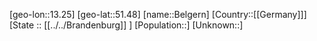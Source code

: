 ﻿---
location: [51.48,13.25]
type: City
tags:
- geo/City


SpocWebEntityId: 29082
isDeleted: false
confidential: public

---
[geo-lon::13.25]
[geo-lat::51.48]
[name::Belgern]
[Country::[[Germany]]]
[State :: [[../../Brandenburg]] ]
[Population::]
[Unknown::]

